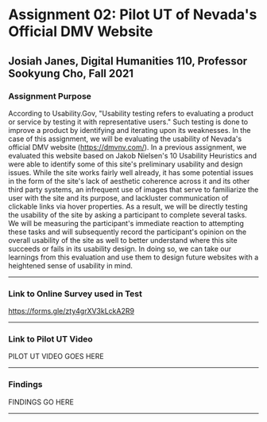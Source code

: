 # Assignment 02: Pilot UT of Nevada's Official DMV Website

## Josiah Janes, Digital Humanities 110, Professor Sookyung Cho, Fall 2021

### Assignment Purpose

According to Usability.Gov, "Usability testing refers to evaluating a product or service by testing it with representative users." Such testing is done to improve a product by identifying and iterating upon its weaknesses. In the case of this assignment, we will be evaluating the usability of Nevada's official DMV website (https://dmvnv.com/). In a previous assignment, we evaluated this website based on Jakob Nielsen's 10 Usability Heuristics and were able to identify some of this site's preliminary usability and design issues. While the site works fairly well already, it has some potential issues in the form of the site's lack of aesthetic coherence across it and its other third party systems, an infrequent use of images that serve to familiarize the user with the site and its purpose, and lackluster communication of clickable links via hover properties. As a result, we will be directly testing the usability of the site by asking a participant to complete several tasks. We will be measuring the participant's immediate reaction to attempting these tasks and will subsequently record the participant's opinion on the overall usability of the site as well to better understand where this site succeeds or fails in its usability design. In doing so, we can take our learnings from this evaluation and use them to design future websites with a heightened sense of usability in mind.

---

### Link to Online Survey used in Test
https://forms.gle/zty4grXV3kLckA2R9

---

### Link to Pilot UT Video
PILOT UT VIDEO GOES HERE

---

### Findings
FINDINGS GO HERE

---
